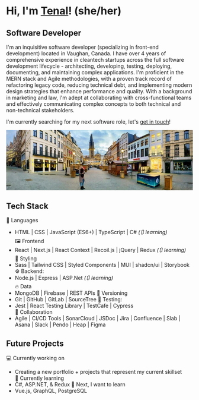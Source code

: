 # Hi, I'm [Tenal](https://tenalbourchier.com/)! (she/her)


## Software Developer 

I'm an inquisitive software developer (specializing in front-end development) located in Vaughan, Canada. I have over 4 years of comprehensive experience in cleantech startups across the full software development lifecycle - architecting, developing, testing, deploying, documenting, and maintaining complex applications. I'm proficient in the MERN stack and Agile methodologies, with a proven track record of refactoring legacy code, reducing technical debt, and implementing modern design strategies that enhance performance and quality. With a background in marketing and law, I'm adept at collaborating with cross-functional teams and effectively communicating complex concepts to both technical and non-technical stakeholders. 

I'm currently searching for my next software role, let's [get in touch](https://calendly.com/tenalbourchier)! 

<p align="center">   
   <img align="center" src="./tenal-in-antwerp.jpg" alt="Tenal standing in an empty street in Antwerp, Belgium">
</p>


## Tech Stack

🔨 Languages
   -  HTML | CSS | JavaScript (ES6+) | TypeScript | C# _(🔃 learning)_   
🖼️  Frontend
   - React | Next.js | React Context | Recoil.js | jQuery | Redux _(🔃 learning)_   
🎨 Styling
   - Sass | Tailwind CSS | Styled Components | MUI | shadcn/ui | Storybook
⚙️ Backend:
   - Node.js | Express | ASP.Net _(🔃 learning)_   
🔥 Data
   - MongoDB | Firebase | REST APIs
🔀 Versioning
   - Git | GitHub | GitLab | SourceTree
🧪 Testing:
   - Jest | React Testing Library | TestCafe | Cypress   
📑 Collaboration
   - Agile | CI/CD Tools | SonarCloud | JSDoc | Jira | Confluence | Slab | Asana | Slack | Pendo | Heap | Figma

    
## Future Projects

💻 Currently working on
   - Creating a new portfolio + projects that represent my current skillset      
📖 Currently learning
   - C#, ASP.NET, & Redux
🌟 Next, I want to learn
   - Vue.js, GraphQL, PostgreSQL
